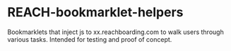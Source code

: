# REACH-bookmarklet-helpers

Bookmarklets that inject js to xx.reachboarding.com to walk users through various tasks.
Intended for testing and proof of concept.
